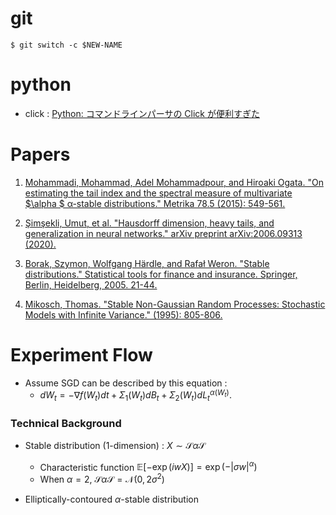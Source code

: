# git

```
$ git switch -c $NEW-NAME
```

# python

- click : [Python: コマンドラインパーサの Click が便利すぎた](https://blog.amedama.jp/entry/2015/10/14/232045)

# Papers

1. [Mohammadi, Mohammad, Adel Mohammadpour, and Hiroaki Ogata. "On estimating the tail index and the spectral measure of multivariate $\alpha $ α-stable distributions." Metrika 78.5 (2015): 549-561.](https://link.springer.com/content/pdf/10.1007/s00184-014-0515-7.pdf)

2. [Şimşekli, Umut, et al. "Hausdorff dimension, heavy tails, and generalization in neural networks." arXiv preprint arXiv:2006.09313 (2020).](https://arxiv.org/pdf/2006.09313v3.pdf)

3. [Borak, Szymon, Wolfgang Härdle, and Rafał Weron. "Stable distributions." Statistical tools for finance and insurance. Springer, Berlin, Heidelberg, 2005. 21-44.](https://d-nb.info/1206795506/34)

4. [Mikosch, Thomas. "Stable Non-Gaussian Random Processes: Stochastic Models with Infinite Variance." (1995): 805-806.](https://www.jstor.org/stable/pdf/2291104.pdf?casa_token=q58RRiKgSnsAAAAA:YfuT58iyVSyerM6i1bv8qGqFK81fUDFtHy594jVCdCsNz9MJMufgO5dLZJ9Mtu4ecBndVi0JN_IvZLiwOTAfAq48vO2BPwwJiwBOuUzU7iWZ4uX7cHBc)

# Experiment Flow

- Assume SGD can be described by this equation : 
  - $dW_t=-\nabla f(W_t)dt + \Sigma_1(W_t)dB_t+\Sigma_2(W_t)dL_t^{\alpha(W_t)} .$

### Technical Background

- Stable distribution ($1$-dimension) : $X \sim \mathcal{S}\alpha\mathcal{S}$
    - Characteristic function $\mathbb{E}[-\exp(iwX)]=\exp(-|\sigma w|^{\alpha})$
    - When $\alpha=2$, $\mathcal{S}\alpha\mathcal{S}=\mathcal{N}(0,2\sigma^2)$

- Elliptically-contoured $\alpha$-stable distribution